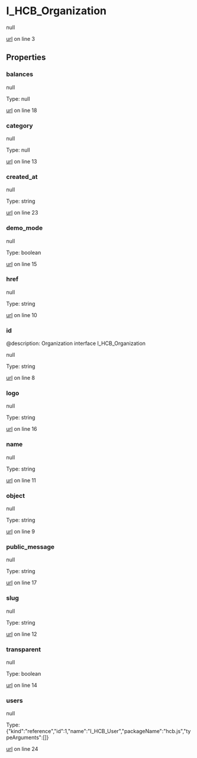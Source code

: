 # I_HCB_Organization

null 

[url](https://github.com/devramsean0/hcb.js/blob/f14c541/src/api_schemas/organization.ts#L3) on line 3  

## Properties
### balances

null 

Type: null  

[url](https://github.com/devramsean0/hcb.js/blob/f14c541/src/api_schemas/organization.ts#L18) on line 18  

### category

null 

Type: null  

[url](https://github.com/devramsean0/hcb.js/blob/f14c541/src/api_schemas/organization.ts#L13) on line 13  

### created_at

null 

Type: string  

[url](https://github.com/devramsean0/hcb.js/blob/f14c541/src/api_schemas/organization.ts#L23) on line 23  

### demo_mode

null 

Type: boolean  

[url](https://github.com/devramsean0/hcb.js/blob/f14c541/src/api_schemas/organization.ts#L15) on line 15  

### href

null 

Type: string  

[url](https://github.com/devramsean0/hcb.js/blob/f14c541/src/api_schemas/organization.ts#L10) on line 10  

### id
@description: Organization interface
 I_HCB_Organization 

null 

Type: string  

[url](https://github.com/devramsean0/hcb.js/blob/f14c541/src/api_schemas/organization.ts#L8) on line 8  

### logo

null 

Type: string  

[url](https://github.com/devramsean0/hcb.js/blob/f14c541/src/api_schemas/organization.ts#L16) on line 16  

### name

null 

Type: string  

[url](https://github.com/devramsean0/hcb.js/blob/f14c541/src/api_schemas/organization.ts#L11) on line 11  

### object

null 

Type: string  

[url](https://github.com/devramsean0/hcb.js/blob/f14c541/src/api_schemas/organization.ts#L9) on line 9  

### public_message

null 

Type: string  

[url](https://github.com/devramsean0/hcb.js/blob/f14c541/src/api_schemas/organization.ts#L17) on line 17  

### slug

null 

Type: string  

[url](https://github.com/devramsean0/hcb.js/blob/f14c541/src/api_schemas/organization.ts#L12) on line 12  

### transparent

null 

Type: boolean  

[url](https://github.com/devramsean0/hcb.js/blob/f14c541/src/api_schemas/organization.ts#L14) on line 14  

### users

null 

Type: {"kind":"reference","id":1,"name":"I_HCB_User","packageName":"hcb.js","typeArguments":[]}  

[url](https://github.com/devramsean0/hcb.js/blob/f14c541/src/api_schemas/organization.ts#L24) on line 24  

